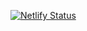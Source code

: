 [![Netlify Status](https://api.netlify.com/api/v1/badges/97b9a593-bba1-471a-80f0-e4e997419118/deploy-status)](https://app.netlify.com/projects/tenseverse/deploys)
